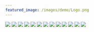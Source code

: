 ```yaml
---
featured_image: /images/demo/Logo.png
---
```


<div class="gallery" data-columns="3">
	<img src="/images/demo/Dakota1.JPG">
	<img src="/images/demo/Dakota2.JPG">
	<img src="/images/demo/Dakota3.JPG">
	<img src="/images/demo/Sean1.PNG">
	<img src="/images/demo/lab1.JPG">
	<img src="/images/demo/EscapeRoom.jpg">
	<img src="/images/demo/Jingyuan_laminar1.jpeg">
	<img src="/images/demo/Jingyuan_laminar2.jpeg">
 	<img src="/images/demo/IMG_2780.jpg">
  	<img src="/images/demo/IMG_2722.jpg">
   	<img src="/images/demo/IMG_2781.jpg">
    	<img src="/images/demo/Penghui.jpg">
   	<img src="/images/demo/Penghui1.jpg">


 
</div>

